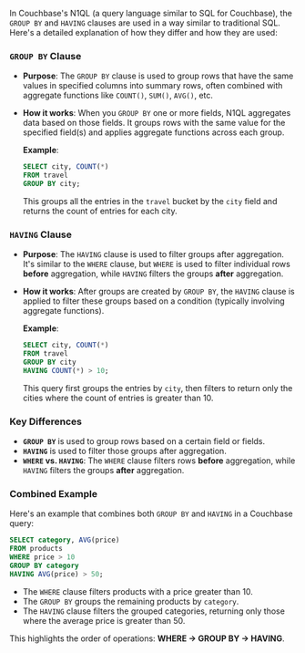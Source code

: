 In Couchbase's N1QL (a query language similar to SQL for Couchbase), the `GROUP BY` and `HAVING` clauses are used in a way similar to traditional SQL. Here's a detailed explanation of how they differ and how they are used:

### `GROUP BY` Clause

- **Purpose**: The `GROUP BY` clause is used to group rows that have the same values in specified columns into summary rows, often combined with aggregate functions like `COUNT()`, `SUM()`, `AVG()`, etc.
- **How it works**: When you `GROUP BY` one or more fields, N1QL aggregates data based on those fields. It groups rows with the same value for the specified field(s) and applies aggregate functions across each group.
  
  **Example**:
  ```sql
  SELECT city, COUNT(*)
  FROM travel
  GROUP BY city;
  ```

  This groups all the entries in the `travel` bucket by the `city` field and returns the count of entries for each city.

### `HAVING` Clause

- **Purpose**: The `HAVING` clause is used to filter groups after aggregation. It's similar to the `WHERE` clause, but `WHERE` is used to filter individual rows **before** aggregation, while `HAVING` filters the groups **after** aggregation.
- **How it works**: After groups are created by `GROUP BY`, the `HAVING` clause is applied to filter these groups based on a condition (typically involving aggregate functions).
  
  **Example**:
  ```sql
  SELECT city, COUNT(*)
  FROM travel
  GROUP BY city
  HAVING COUNT(*) > 10;
  ```

  This query first groups the entries by `city`, then filters to return only the cities where the count of entries is greater than 10.

### Key Differences

- **`GROUP BY`** is used to group rows based on a certain field or fields.
- **`HAVING`** is used to filter those groups after aggregation.
- **`WHERE` vs. `HAVING`**: The `WHERE` clause filters rows **before** aggregation, while `HAVING` filters the groups **after** aggregation.

### Combined Example

Here's an example that combines both `GROUP BY` and `HAVING` in a Couchbase query:

```sql
SELECT category, AVG(price)
FROM products
WHERE price > 10
GROUP BY category
HAVING AVG(price) > 50;
```

- The `WHERE` clause filters products with a price greater than 10.
- The `GROUP BY` groups the remaining products by `category`.
- The `HAVING` clause filters the grouped categories, returning only those where the average price is greater than 50.

This highlights the order of operations: **WHERE → GROUP BY → HAVING**.